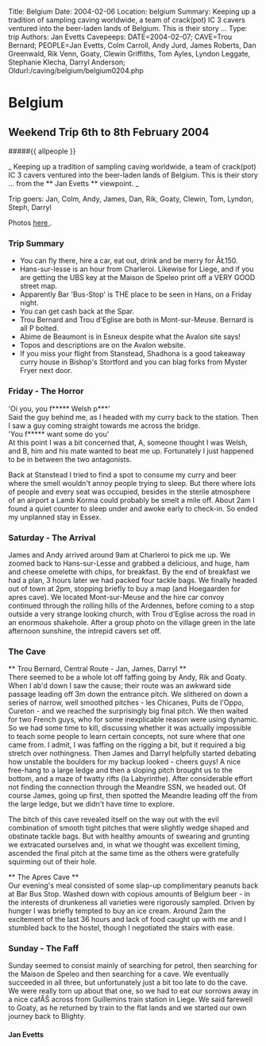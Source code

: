 Title: Belgium 
Date: 2004-02-06
Location: belgium
Summary: Keeping up a tradition of sampling caving worldwide, a team of crack(pot) IC  3  cavers ventured into the beer-laden lands of Belgium. This is their story ...
Type: trip
Authors: Jan Evetts
Cavepeeps: DATE=2004-02-07; CAVE=Trou Bernard; PEOPLE=Jan Evetts, Colm Carroll, Andy Jurd, James Roberts, Dan Greenwald, Rik Venn, Goaty, Clewin Griffiths, Tom Ayles, Lyndon Leggate, Stephanie Klecha, Darryl Anderson;
Oldurl:/caving/belgium/belgium0204.php


#  Belgium 

##  Weekend Trip 6th  to 8th  February 2004 

#####{{ allpeople }}

_ Keeping up a tradition of sampling caving worldwide, a team of crack(pot) IC  3  cavers ventured into the beer-laden lands of Belgium. This is their story ... from the ** Jan Evetts ** viewpoint. _

Trip goers: Jan, Colm, Andy, James, Dan, Rik, Goaty, Clewin, Tom, Lyndon, Steph, Darryl 

Photos [ here ](/caving/photo_archive/trips/2004-02-06%20-%20belgium%20-%20lyndon/dirindex.html) . 

###  Trip Summary 

  * You can fly there, hire a car, eat out, drink and be merry for ÂŁ150. 
  * Hans-sur-lesse is an hour from Charleroi. Likewise for Liege, and if you are getting the UBS key at the Maison de Speleo print off a VERY GOOD street map. 
  * Apparently Bar 'Bus-Stop' is THE place to be seen in Hans, on a Friday night. 
  * You can get cash back at the Spar. 
  * Trou Bernard and Trou d'Eglise are both in Mont-sur-Meuse. Bernard is all P bolted. 
  * Abime de Beaumont is in Esneux despite what the Avalon site says! 
  * Topos and descriptions are on the Avalon website. 
  * If you miss your flight from Stanstead, Shadhona is a good takeaway curry house in Bishop's Stortford and you can blag forks from Myster Fryer next door. 



###  Friday - The Horror 

'Oi you, you f***** Welsh p***'   
Said the guy behind me, as I headed with my curry back to the station. Then I saw a guy coming straight towards me across the bridge.   
'You f***** want some do you'   
At this point I was a bit concerned that, A, someone thought I was Welsh, and B, him and his mate wanted to beat me up. Fortunately I just happened to be in between the two antagonists. 

Back at Stanstead I tried to find a spot to consume my curry and beer where the smell wouldn't annoy people trying to sleep. But there where lots of people and every seat was occupied, besides in the sterile atmosphere of an airport a Lamb Korma could probably be smelt a mile off. About 2am I found a quiet counter to sleep under and awoke early to check-in. So ended my unplanned stay in Essex. 

###  Saturday - The Arrival 

James and Andy arrived around 9am at Charleroi to pick me up. We zoomed back to Hans-sur-Lesse and grabbed a delicious, and huge, ham and cheese omelette with chips, for breakfast. By the end of breakfast we had a plan, 3 hours later we had packed four tackle bags. We finally headed out of town at 2pm, stopping briefly to buy a map (and Hoegaarden for apres cave). We located Mont-sur-Meuse and the hire car convoy continued through the rolling hills of the Ardennes, before coming to a stop outside a very strange looking church, with Trou d'Eglise across the road in an enormous shakehole. After a group photo on the village green in the late afternoon sunshine, the intrepid cavers set off. 

###  The Cave 

** Trou Bernard, Central Route - Jan, James, Darryl **   
There seemed to be a whole lot off faffing going by Andy, Rik and Goaty. When I ab'd down I saw the cause; their route was an awkward side passage leading off 3m down the entrance pitch. We slithered on down a series of narrow, well smoothed pitches - les Chicanes, Puits de l'Oppo, Cureton - and we reached the surprisingly big final pitch. We then waited for two French guys, who for some inexplicable reason were using dynamic. So we had some time to kill, discussing whether it was actually impossible to teach some people to learn certain concepts, not sure where that one came from. I admit, I was faffing on the rigging a bit, but it required a big stretch over nothingness. Then James and Darryl helpfully started debating how unstable the boulders for my backup looked - cheers guys! A nice free-hang to a large ledge and then a sloping pitch brought us to the bottom, and a maze of twatty rifts (la Labyrinthe). After considerable effort not finding the connection through the Meandre SSN, we headed out. Of course James, going up first, then spotted the Meandre leading off the from the large ledge, but we didn't have time to explore. 

The bitch of this cave revealed itself on the way out with the evil combination of smooth tight pitches that were slightly wedge shaped and obstinate tackle bags. But with healthy amounts of swearing and grunting we extracated ourselves and, in what we thought was excellent timing, ascended the final pitch at the same time as the others were gratefully squirming out of their hole. 

** The Apres Cave **   
Our evening's meal consisted of some slap-up complimentary peanuts back at Bar Bus Stop. Washed down with copious amounts of Belgium beer - in the interests of drunkeness all varieties were rigorously sampled. Driven by hunger I was briefly tempted to buy an ice cream. Around 2am the excitement of the last 36 hours and lack of food caught up with me and I stumbled back to the hostel, though I negotiated the stairs with ease. 

###  Sunday - The Faff 

Sunday seemed to consist mainly of searching for petrol, then searching for the Maison de Speleo and then searching for a cave. We eventually succeeded in all three, but unfortunately just a bit too late to do the cave. We were really torn up about that one, so we had to eat our sorrows away in a nice cafĂŠ across from Guillemins train station in Liege. We said farewell to Goaty, as he returned by train to the flat lands and we started our own journey back to Blighty. 

#### Jan Evetts
